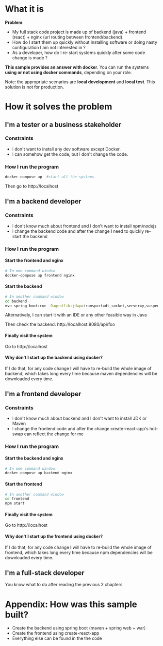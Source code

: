 # What it is

**Problem** 
* My full stack code project is made up of backend (java) + frontend (react) + nginx (url routing between frontend/backend).   
* How do I start them up quickly without installing software or doing nasty configuration I am not interested in ? 
* As a developer, how do I re-start systems quickly after some code change is made ?   

 
**This sample provides an answer with docker**. You can run the systems **using or not using docker commands**, depending on your role.

Note:  the appropriate scenarios are **local development** and **local test**.  This solution is not for production.

# How it solves the problem


## I'm a tester or a business stakeholder

### Constraints
* I don't want to install any dev software except Docker.  
* I can somehow get the code, but I don't change the code.


###  How I run the program
```bash
docker-compose up  #start all the systems
```

Then go to http://localhost 


## I'm a backend developer

### Constraints
* I don't know much about frontend and I don't want to install npm/nodejs  
* I change the backend code and after the change I need to quickly re-start the backend

### How I run the program

#### Start the frontend and nginx
```bash
# In one command window
docker-compose up frontend nginx 
```

####  Start the backend
```bash
# In another command window
cd backend 
mvn spring-boot:run -Dagentlib:jdwp=transport=dt_socket,server=y,suspend=n,address=8000
```

Alternatively, I can start it with an IDE or any other feasible way in Java

Then check the backend: http://localhost:8080/api/foo

####  Finally visit the system 

Go to http://localhost 

#### Why don't I start up the backend using docker?

If I do that, for any code change I will have to re-build the whole image of backend, which takes long every time because maven dependencies will be downloaded every time.   


## I'm a frontend developer

### Constraints
* I don't know much about backend and I don't want to install JDK or Maven
* I change the frontend code and after the change create-react-app's hot-swap can reflect the change for me

### How I run the program

#### Start the backend and nginx
```bash
# In one command window
docker-compose up backend nginx 
```

#### Start the frontend
```bash
# In another command window
cd frontend 
npm start
```

#### Finally visit the system 

Go to http://localhost 

#### Why don't I start up the frontend using docker?

If I do that, for any code change I will have to re-build the whole image of frontend, which takes long every time because npm dependencies will be downloaded every time.   


## I'm a full-stack developer
You know what to do after reading the previous 2 chapters


# Appendix: How was this sample built? 

* Create the backend using spring boot (maven + spring web + war) 
* Create the frontend using create-react-app
* Everything else can be found in the the code